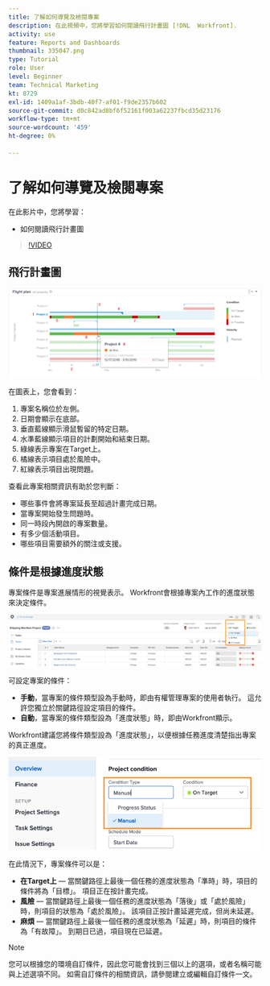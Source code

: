 ```yaml
---
title: 了解如何導覽及檢閱專案
description: 在此視頻中，您將學習如何閱讀飛行計畫圖 [!DNL  Workfront].
activity: use
feature: Reports and Dashboards
thumbnail: 335047.png
type: Tutorial
role: User
level: Beginner
team: Technical Marketing
kt: 8729
exl-id: 1409a1af-3bdb-40f7-af01-f9de2357b602
source-git-commit: d0c842ad8bf6f52161f003a62237fbcd35d23176
workflow-type: tm+mt
source-wordcount: '459'
ht-degree: 0%

---
```


# 了解如何導覽及檢閱專案

在此影片中，您將學習：

* 如何閱讀飛行計畫圖

>[!VIDEO](https://video.tv.adobe.com/v/335047/?quality=12)

## 飛行計畫圖

![飛行計畫圖的影像，其編號與下面的項目符號匹配](assets/section-2-1.png)

在圖表上，您會看到：

1. 專案名稱位於左側。
1. 日期會顯示在底部。
1. 垂直藍線顯示滑鼠暫留的特定日期。
1. 水準藍線顯示項目的計劃開始和結束日期。
1. 綠線表示專案在Target上。
1. 橘線表示項目處於風險中。
1. 紅線表示項目出現問題。

查看此專案相關資訊有助於您判斷：

* 哪些事件會將專案延長至超過計畫完成日期。
* 當專案開始發生問題時。
* 同一時段內開啟的專案數量。
* 有多少個活動項目。
* 哪些項目需要額外的關注或支援。

## 條件是根據進度狀態

專案條件是專案進展情形的視覺表示。 Workfront會根據專案內工作的進度狀態來決定條件。

![可能的進度狀態的影像](assets/section-2-2.png)

可設定專案的條件：

* **手動**，當專案的條件類型設為手動時，即由有權管理專案的使用者執行。 這允許您獨立於關鍵路徑設定項目的條件。
* **自動**，當專案的條件類型設為「進度狀態」時，即由Workfront顯示。

Workfront建議您將條件類型設為「進度狀態」，以便根據任務進度清楚指出專案的真正進度。

![可能的進度狀態的影像](assets/section-2-3.png)

在此情況下，專案條件可以是：

* **在Target上** — 當關鍵路徑上最後一個任務的進度狀態為「準時」時，項目的條件將為「目標」。 項目正在按計畫完成。
* **風險** — 當關鍵路徑上最後一個任務的進度狀態為「落後」或「處於風險」時，則項目的狀態為「處於風險」。 該項目正按計畫延遲完成，但尚未延遲。
* **麻煩** — 當關鍵路徑上最後一個任務的進度狀態為「延遲」時，則項目的條件為「有故障」。 到期日已過，項目現在已延遲。

>[!NOTE]
>
>您可以根據您的環境自訂條件，因此您可能會找到三個以上的選項，或者名稱可能與上述選項不同。 如需自訂條件的相關資訊，請參閱建立或編輯自訂條件一文。
